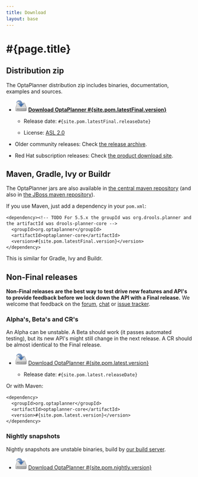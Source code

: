 ```yaml
---
title: Download
layout: base
---
```

# #{page.title}

## Distribution zip

The OptaPlanner distribution zip includes binaries, documentation, examples and sources.

* ![](download.png) **[Download OptaPlanner #{site.pom.latestFinal.version}](#{site.pom.latestFinal.distributionZip})**

    * Release date: `#{site.pom.latestFinal.releaseDate}`

    * License: [ASL 2.0](../code/license.html)

* Older community releases: Check [the release archive](http://download.jboss.org/drools/release/).

* Red Hat subscription releases: Check [the product download site](http://www.jboss.com/downloads/).

## Maven, Gradle, Ivy or Buildr

The OptaPlanner jars are also available in [the central maven repository](http://search.maven.org/#search|ga|1|org.optaplanner)
(and also in [the JBoss maven repository](https://repository.jboss.org/nexus/index.html#nexus-search;gav~org.optaplanner~~~~)).

If you use Maven, just add a dependency in your `pom.xml`:

    <dependency><!-- TODO For 5.5.x the groupId was org.drools.planner and the artifactId was drools-planner-core -->
      <groupId>org.optaplanner</groupId>
      <artifactId>optaplanner-core</artifactId>
      <version>#{site.pom.latestFinal.version}</version>
    </dependency>

This is similar for Gradle, Ivy and Buildr.

## Non-Final releases

**Non-Final releases are the best way to test drive new features and API's
to provide feedback before we lock down the API with a Final release.**
We welcome that feedback on the [forum](../community/forum.html), [chat](../community/chat.html)
or [issue tracker](../code/issueTracker.html).

### Alpha's, Beta's and CR's

An Alpha can be unstable.
A Beta should work (it passes automated testing), but its new API's might still change in the next release.
A CR should be almost identical to the Final release.

* ![](download.png) [Download OptaPlanner #{site.pom.latest.version}](#{site.pom.latest.distributionZip})

    * Release date: `#{site.pom.latest.releaseDate}`

Or with Maven:

    <dependency>
      <groupId>org.optaplanner</groupId>
      <artifactId>optaplanner-core</artifactId>
      <version>#{site.pom.latest.version}</version>
    </dependency>

### Nightly snapshots

Nightly snapshots are unstable binaries, build by [our build server](../code/continuousIntegration.html).

* ![](download.png) [Download OptaPlanner #{site.pom.nightly.version}](#{site.pom.nightly.distributionZip})
